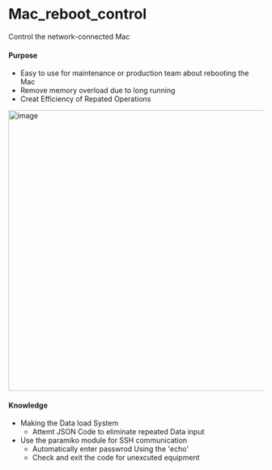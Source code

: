 # Mac_reboot_control
Control the network-connected Mac

#### Purpose
- Easy to use for maintenance or production team about rebooting the Mac
- Remove memory overload due to long running
- Creat Efficiency of Repated Operations
<img width="554" alt="image" src="https://github.com/user-attachments/assets/74f9786e-ae1b-418f-b7f7-cb8d6aea48eb">

#### Knowledge
- Making the Data load System
  - Attemt JSON Code to eliminate repeated Data input
- Use the paramiko module for SSH communication
  - Automatically enter passwrod Using the 'echo'
  - Check and exit the code for unexcuted equipment
